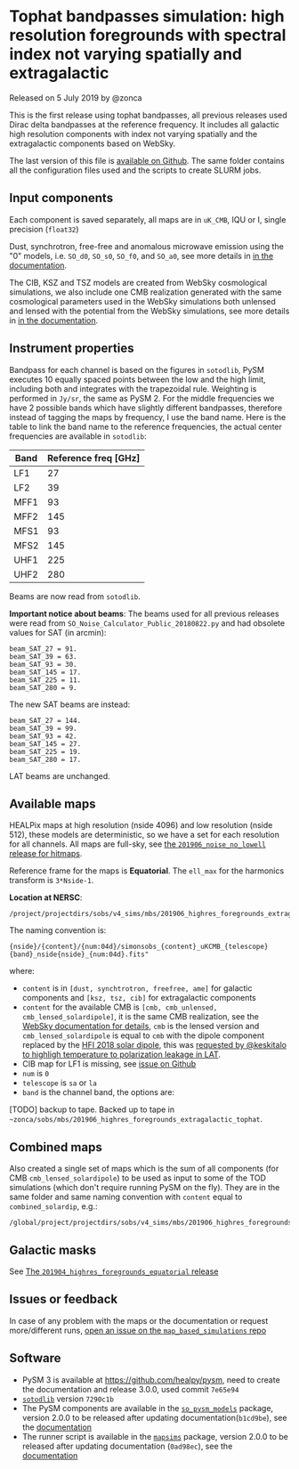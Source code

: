 Tophat bandpasses simulation: high resolution foregrounds with spectral index not varying spatially and extragalactic
=====================================================================================================================

Released on 5 July 2019 by @zonca

This is the first release using tophat bandpasses, all previous releases used Dirac delta bandpasses at the reference
frequency. It includes all galactic high resolution components with index not varying spatially and the extragalactic
components based on WebSky.

The last version of this file is [available on Github](https://github.com/simonsobs/map_based_simulations/tree/master/201906_highres_foregrounds_extragalactic_tophat).
The same folder contains all the configuration files used and the scripts to create SLURM jobs.

## Input components

Each component is saved separately, all maps are in `uK_CMB`, IQU or I, single precision (`float32`)

Dust, synchrotron, free-free and anomalous microwave emission using the "0" models, i.e. `SO_d0`, `SO_s0`, `SO_f0`, and `SO_a0`, see more details in [in the documentation](https://so-pysm-models.readthedocs.io/en/latest/highres_templates.html#details-about-individual-models).

The CIB, KSZ and TSZ models are created from WebSky cosmological simulations, 
we also include one CMB realization generated with the same cosmological parameters used in the WebSky simulations both unlensed and lensed with the potential from the WebSky simulations,
see more details in [in the documentation](https://so-pysm-models.readthedocs.io/en/latest/models.html#websky).

## Instrument properties

Bandpass for each channel is based on the figures in `sotodlib`, PySM executes 10 equally spaced points between the low and the high limit, including both and integrates with the trapezoidal rule. Weighting is performed in `Jy/sr`, the same as PySM 2.
For the middle frequencies we have 2 possible bands which have slightly different bandpasses, therefore instead of tagging the maps by frequency, I use the band name.
Here is the table to link the band name to the reference frequencies, the actual center frequencies are available in `sotodlib`:

| Band | Reference freq [GHz] |
| ---- | -------------------- |
| LF1  | 27 |
| LF2  | 39 |
| MFF1 |  93 |
| MFF2 |  145 |
| MFS1 |  93 |
| MFS2 |  145 |
| UHF1 |  225 |
| UHF2 |  280 |

Beams are now read from `sotodlib`.

**Important notice about beams**: The beams used for all previous releases were read from `SO_Noise_Calculator_Public_20180822.py` and had obsolete values for SAT (in arcmin):

```
beam_SAT_27 = 91.
beam_SAT_39 = 63.
beam_SAT_93 = 30.
beam_SAT_145 = 17.
beam_SAT_225 = 11.
beam_SAT_280 = 9.
```

The new SAT beams are instead:

```
beam_SAT_27 = 144.
beam_SAT_39 = 99.
beam_SAT_93 = 42.
beam_SAT_145 = 27.
beam_SAT_225 = 19.
beam_SAT_280 = 17.
```

LAT beams are unchanged.

## Available maps

HEALPix maps at high resolution (nside 4096) and low resolution (nside 512), these models are deterministic, so we have
a set for each resolution for all channels. All maps are full-sky, see [the `201906_noise_no_lowell`  release for hitmaps](https://github.com/simonsobs/map_based_simulations/tree/master/201906_noise_no_lowell).

Reference frame for the maps is **Equatorial**.
The `ell_max` for the harmonics transform is `3*Nside-1`.

**Location at NERSC**:

    /project/projectdirs/sobs/v4_sims/mbs/201906_highres_foregrounds_extragalactic_tophat

The naming convention is:

    {nside}/{content}/{num:04d}/simonsobs_{content}_uKCMB_{telescope}{band}_nside{nside}_{num:04d}.fits"

where:

* `content` is in `[dust, synchtrotron, freefree, ame]` for galactic components and `[ksz, tsz, cib]` for extragalactic components
* `content` for the available CMB is `[cmb, cmb_unlensed, cmb_lensed_solardipole]`, it is the same CMB realization, see the [WebSky documentation for details](https://so-pysm-models.readthedocs.io/en/latest/models.html#websky), `cmb` is the lensed version and `cmb_lensed_solardipole` is equal to `cmb` with the dipole component replaced by the [HFI 2018 solar dipole](https://wiki.cosmos.esa.int/planck-legacy-archive/index.php/Map-making#HFI_2018_Solar_dipole), this was
  [requested by @keskitalo to highligh temperature to polarization leakage in LAT](https://github.com/simonsobs/so_pysm_models/issues/32#issuecomment-504481401). 
* CIB map for LF1 is missing, see [issue on Github](https://github.com/simonsobs/map_based_simulations/issues/17)
* `num` is `0`
* `telescope` is `sa` or `la`
* `band` is the channel band, the options are: 

[TODO] backup to tape. Backed up to tape in `~zonca/sobs/mbs/201906_highres_foregrounds_extragalactic_tophat`.

## Combined maps

Also created a single set of maps which is the sum of all components (for CMB `cmb_lensed_solardipole`) to be used as input to some of the TOD simulations (which don't require running PySM on the fly).
They are in the same folder and same naming convention with `content` equal to `combined_solardip`, e.g.:

    /global/project/projectdirs/sobs/v4_sims/mbs/201906_highres_foregrounds_extragalactic_tophat/512/combined_solardip/0000/simonsobs_combined_solardip_uKCMB_laMFF1_nside512_0000.fits

## Galactic masks

See [The `201904_highres_foregrounds_equatorial` release](https://github.com/simonsobs/map_based_simulations/tree/master/201904_highres_foregrounds_equatorial)

## Issues or feedback

In case of any problem with the maps or the documentation or request more/different runs, [open an issue on the `map_based_simulations` repo](https://github.com/simonsobs/map_based_simulations/issues)

## Software

* PySM 3 is available at <https://github.com/healpy/pysm>, need to create the documentation and release 3.0.0, used commit `7e65e94`
* [`sotodlib`](https://github.com/simonsobs/sotodlib) version `7290c1b`
* The PySM components are available in the [`so_pysm_models`](https://github.com/simonsobs/so_pysm_models) package, version 2.0.0 to be released after updating documentation(`b1cd9be`), see the [documentation](https://so-pysm-models.readthedocs.io/en/2.0.dev)
* The runner script is available in the [`mapsims`](https://github.com/simonsobs/mapsims) package, version 2.0.0 to be released after updating documentation (`0ad98ec`), see the [documentation](https://mapsims.readthedocs.io/en/2.0.dev)
